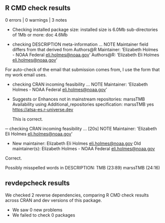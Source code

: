 ## R CMD check results

0 errors | 0 warnings | 3 notes

* Checking installed package size:
    installed size is  6.0Mb
    sub-directories of 1Mb or more:
      doc   4.6Mb

* checking DESCRIPTION meta-information ... NOTE
  Maintainer field differs from that derived from Authors@R
    Maintainer: ‘Elizabeth Holmes - NOAA Federal <eli.holmes@noaa.gov>’
    Authors@R:  ‘Elizabeth Eli Holmes <eli.holmes@noaa.gov>’
    
For auto-check of the email that submission comes from, I use the form that my work email uses.

* checking CRAN incoming feasibility ... NOTE
  Maintainer: ‘Elizabeth Holmes - NOAA Federal <eli.holmes@noaa.gov>’
  
*   Suggests or Enhances not in mainstream repositories:
     marssTMB
   Availability using Additional_repositories specification:
     marssTMB   yes   https://atsa-es.r-universe.dev
     
    This is correct.
     
─  checking CRAN incoming feasibility ... [20s] NOTE
   Maintainer: 'Elizabeth Eli Holmes <eli.holmes@noaa.gov>'
   
*  New maintainer:
     Elizabeth Eli Holmes <eli.holmes@noaa.gov>
   Old maintainer(s):
     Elizabeth Holmes - NOAA Federal <eli.holmes@noaa.gov>
     
  Correct.
   
   Possibly misspelled words in DESCRIPTION:
     TMB (23:89)
     marssTMB (24:16)
   
     
## revdepcheck results

We checked 2 reverse dependencies, comparing R CMD check results across CRAN and dev versions of this package.

 * We saw 0 new problems
 * We failed to check 0 packages
